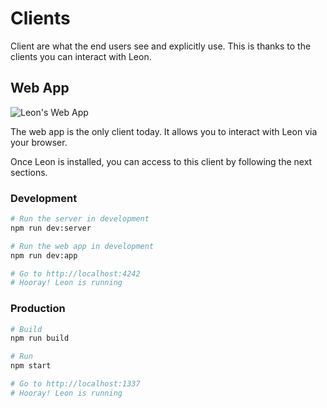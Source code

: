 # Clients

Client are what the end users see and explicitly use. This is thanks to the clients you can interact with Leon.

## Web App

![Leon's Web App](/assets/img/web-app_client_en.png "Leon's Web App")

The web app is the only client today. It allows you to interact with Leon via your browser.

Once Leon is installed, you can access to this client by following the next sections.

### Development

```bash
# Run the server in development
npm run dev:server

# Run the web app in development
npm run dev:app

# Go to http://localhost:4242
# Hooray! Leon is running
```

### Production

```bash
# Build
npm run build

# Run
npm start

# Go to http://localhost:1337
# Hooray! Leon is running
```
